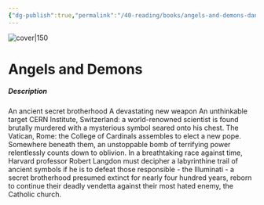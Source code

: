 ```yaml
---
{"dg-publish":true,"permalink":"/40-reading/books/angels-and-demons-dan-brown/","title":"Angels and Demons"}
---
```



![cover|150](http://books.google.com/books/content?id=khtC2x4dwE0C&printsec=frontcover&img=1&zoom=1&source=gbs_api)

# Angels and Demons
##### Description
An ancient secret brotherhood A devastating new weapon An unthinkable target CERN Institute, Switzerland: a world-renowned scientist is found brutally murdered with a mysterious symbol seared onto his chest. The Vatican, Rome: the College of Cardinals assembles to elect a new pope. Somewhere beneath them, an unstoppable bomb of terrifying power relentlessly counts down to oblivion. In a breathtaking race against time, Harvard professor Robert Langdon must decipher a labyrinthine trail of ancient symbols if he is to defeat those responsible - the Illuminati - a secret brotherhood presumed extinct for nearly four hundred years, reborn to continue their deadly vendetta against their most hated enemy, the Catholic church.
